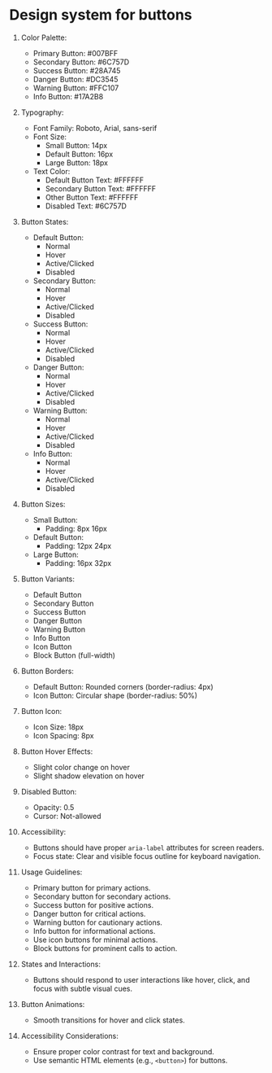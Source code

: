 # Design system for buttons

1. Color Palette:
   - Primary Button: #007BFF
   - Secondary Button: #6C757D
   - Success Button: #28A745
   - Danger Button: #DC3545
   - Warning Button: #FFC107
   - Info Button: #17A2B8

2. Typography:
   - Font Family: Roboto, Arial, sans-serif
   - Font Size:
     - Small Button: 14px
     - Default Button: 16px
     - Large Button: 18px
   - Text Color:
     - Default Button Text: #FFFFFF
     - Secondary Button Text: #FFFFFF
     - Other Button Text: #FFFFFF
     - Disabled Text: #6C757D

3. Button States:
   - Default Button:
     - Normal
     - Hover
     - Active/Clicked
     - Disabled
   - Secondary Button:
     - Normal
     - Hover
     - Active/Clicked
     - Disabled
   - Success Button:
     - Normal
     - Hover
     - Active/Clicked
     - Disabled
   - Danger Button:
     - Normal
     - Hover
     - Active/Clicked
     - Disabled
   - Warning Button:
     - Normal
     - Hover
     - Active/Clicked
     - Disabled
   - Info Button:
     - Normal
     - Hover
     - Active/Clicked
     - Disabled

4. Button Sizes:
   - Small Button:
     - Padding: 8px 16px
   - Default Button:
     - Padding: 12px 24px
   - Large Button:
     - Padding: 16px 32px

5. Button Variants:
   - Default Button
   - Secondary Button
   - Success Button
   - Danger Button
   - Warning Button
   - Info Button
   - Icon Button
   - Block Button (full-width)

6. Button Borders:
   - Default Button: Rounded corners (border-radius: 4px)
   - Icon Button: Circular shape (border-radius: 50%)

7. Button Icon:
   - Icon Size: 18px
   - Icon Spacing: 8px

8. Button Hover Effects:
   - Slight color change on hover
   - Slight shadow elevation on hover

9. Disabled Button:
   - Opacity: 0.5
   - Cursor: Not-allowed

10. Accessibility:
    - Buttons should have proper `aria-label` attributes for screen readers.
    - Focus state: Clear and visible focus outline for keyboard navigation.

11. Usage Guidelines:
    - Primary button for primary actions.
    - Secondary button for secondary actions.
    - Success button for positive actions.
    - Danger button for critical actions.
    - Warning button for cautionary actions.
    - Info button for informational actions.
    - Use icon buttons for minimal actions.
    - Block buttons for prominent calls to action.
  
12. States and Interactions:
    - Buttons should respond to user interactions like hover, click, and focus with subtle visual cues.

13. Button Animations:
    - Smooth transitions for hover and click states.

14. Accessibility Considerations:
    - Ensure proper color contrast for text and background.
    - Use semantic HTML elements (e.g., `<button>`) for buttons.

